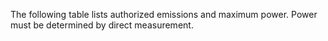 The following table lists authorized emissions and maximum power. Power must be determined by direct measurement.
              

